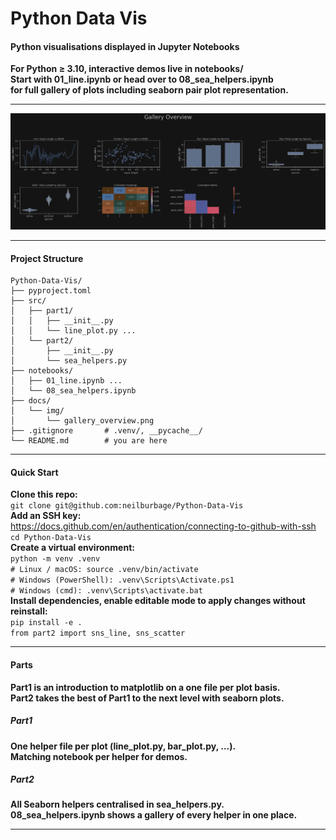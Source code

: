 # Python Data Vis

#### Python visualisations displayed in Jupyter Notebooks
**For Python ≥ 3.10, interactive demos live in notebooks/<br>**
**Start with 01_line.ipynb or head over to 08_sea_helpers.ipynb<br>**
**for full gallery of plots including seaborn pair plot representation.<br>** 

---

<p>
<img src="docs/img/gallery_overview.png" width="600" alt="Gallery Overview">
</p>

---

#### Project Structure

```
Python-Data-Vis/
├── pyproject.toml
├── src/
│   ├── part1/
│   │   ├── __init__.py
│   │   └── line_plot.py ...
│   └── part2/
│       ├── __init__.py
│       └── sea_helpers.py
├── notebooks/
│   ├── 01_line.ipynb ...
│   └── 08_sea_helpers.ipynb
├── docs/
│   └── img/
│       └── gallery_overview.png
├── .gitignore       # .venv/, __pycache__/
└── README.md        # you are here
```

---

#### Quick Start 

**Clone this repo:**  
```git clone git@github.com:neilburbage/Python-Data-Vis```  
**Add an SSH key:**   
https://docs.github.com/en/authentication/connecting-to-github-with-ssh   
```cd Python-Data-Vis```  
**Create a virtual environment:**       
```python -m venv .venv```  
```# Linux / macOS: source .venv/bin/activate```     
```# Windows (PowerShell): .venv\Scripts\Activate.ps1```  
```# Windows (cmd): .venv\Scripts\activate.bat```  
**Install dependencies, enable editable mode to apply changes without reinstall:**      
```pip install -e .```  
```from part2 import sns_line, sns_scatter```

---

#### Parts

**Part1 is an introduction to matplotlib on a one file per plot basis.**<br>
**Part2 takes the best of Part1 to the next level with seaborn plots.**

##### Part1

**One helper file per plot (line_plot.py, bar_plot.py, …).<br>**
**Matching notebook per helper for demos.**

##### Part2

**All Seaborn helpers centralised in sea_helpers.py.<br>**
**08_sea_helpers.ipynb shows a gallery of every helper in one place.**

---